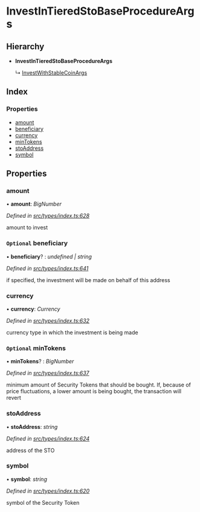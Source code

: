 # InvestInTieredStoBaseProcedureArgs

## Hierarchy

* **InvestInTieredStoBaseProcedureArgs**

  ↳ [InvestWithStableCoinArgs](../interfaces/_types_index_.investwithstablecoinargs.md)

## Index

### Properties

* [amount](../interfaces/_types_index_.investintieredstobaseprocedureargs.md#amount)
* [beneficiary](../interfaces/_types_index_.investintieredstobaseprocedureargs.md#optional-beneficiary)
* [currency](../interfaces/_types_index_.investintieredstobaseprocedureargs.md#currency)
* [minTokens](../interfaces/_types_index_.investintieredstobaseprocedureargs.md#optional-mintokens)
* [stoAddress](../interfaces/_types_index_.investintieredstobaseprocedureargs.md#stoaddress)
* [symbol](../interfaces/_types_index_.investintieredstobaseprocedureargs.md#symbol)

## Properties

### amount

• **amount**: _BigNumber_

_Defined in_ [_src/types/index.ts:628_](https://github.com/PolymathNetwork/polymath-sdk/blob/e8bbc1e/src/types/index.ts#L628)

amount to invest

### `Optional` beneficiary

• **beneficiary**? : _undefined \| string_

_Defined in_ [_src/types/index.ts:641_](https://github.com/PolymathNetwork/polymath-sdk/blob/e8bbc1e/src/types/index.ts#L641)

if specified, the investment will be made on behalf of this address

### currency

• **currency**: _Currency_

_Defined in_ [_src/types/index.ts:632_](https://github.com/PolymathNetwork/polymath-sdk/blob/e8bbc1e/src/types/index.ts#L632)

currency type in which the investment is being made

### `Optional` minTokens

• **minTokens**? : _BigNumber_

_Defined in_ [_src/types/index.ts:637_](https://github.com/PolymathNetwork/polymath-sdk/blob/e8bbc1e/src/types/index.ts#L637)

minimum amount of Security Tokens that should be bought. If, because of price fluctuations, a lower amount is being bought, the transaction will revert

### stoAddress

• **stoAddress**: _string_

_Defined in_ [_src/types/index.ts:624_](https://github.com/PolymathNetwork/polymath-sdk/blob/e8bbc1e/src/types/index.ts#L624)

address of the STO

### symbol

• **symbol**: _string_

_Defined in_ [_src/types/index.ts:620_](https://github.com/PolymathNetwork/polymath-sdk/blob/e8bbc1e/src/types/index.ts#L620)

symbol of the Security Token

